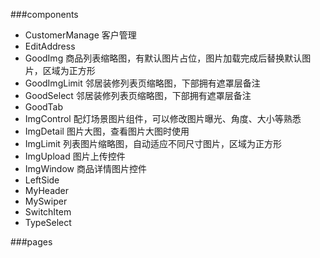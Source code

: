 ###components
- CustomerManage 客户管理
- EditAddress 
- GoodImg 商品列表缩略图，有默认图片占位，图片加载完成后替换默认图片，区域为正方形
- GoodImgLimit 邻居装修列表页缩略图，下部拥有遮罩层备注
- GoodSelect 邻居装修列表页缩略图，下部拥有遮罩层备注
- GoodTab 
- ImgControl 配灯场景图片组件，可以修改图片曝光、角度、大小等熟悉
- ImgDetail 图片大图，查看图片大图时使用
- ImgLimit 列表图片缩略图，自动适应不同尺寸图片，区域为正方形
- ImgUpload 图片上传控件
- ImgWindow 商品详情图片控件
- LeftSide
- MyHeader
- MySwiper
- SwitchItem
- TypeSelect

###pages
